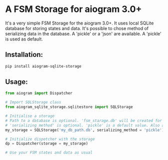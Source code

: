 # A FSM Storage for aiogram 3.0+

It's a very simple FSM Storage for the aiogram 3.0+. It uses local SQLite database for storing states and data. It's possible to chose method of serializing data in the database. A 'pickle' or a 'json' are available. A 'pickle' is used as default. 

## Installation:
```bash
pip install aiogram-sqlite-storage
```

## Usage:
```python
from aiogram import Dispatcher

# Import SQLStorage class
from aiogram_sqlite_storage.sqlitestore import SQLStorage

# Initialise a storage
# Path to a database is optional. 'fsm_starage.db' will be created for default.
# 'serializing_method' is optional. 'pickle' is a default value. Also a 'json' is possible.
my_storage = SQLStorage('my_db_path.db', serializing_method = 'pickle')

# Initialize dispetcher with the storage
dp = Dispatcher(storage = my_storage)

# Use your FSM states and data as usual
```